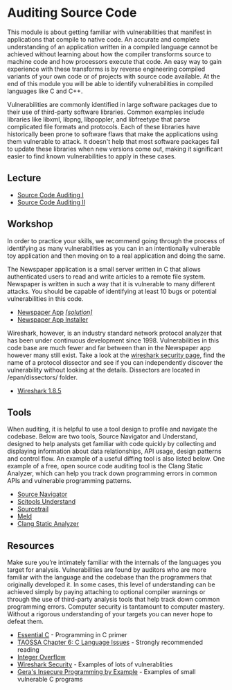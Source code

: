 # Auditing Source Code
This module is about getting familiar with vulnerabilities that manifest in applications that compile to native code. An accurate and complete understanding of an application written in a compiled language cannot be achieved without learning about how the compiler transforms source to machine code and how processors execute that code. An easy way to gain experience with these transforms is by reverse engineering compiled variants of your own code or of projects with source code available. At the end of this module you will be able to identify vulnerabilities in compiled languages like C and C++.

Vulnerabilities are commonly identified in large software packages due to their use of third-party software libraries. Common examples include libraries like libxml, libpng, libpoppler, and libfreetype that parse complicated file formats and protocols. Each of these libraries have historically been prone to software flaws that make the applications using them vulnerable to attack. It doesn't help that most software packages fail to update these libraries when new versions come out, making it significant easier to find known vulnerabilities to apply in these cases.

## Lecture

* [Source Code Auditing I](http://vimeo.com/30001189)
* [Source Code Auditing II](http://vimeo.com/29702192)

## Workshop

In order to practice your skills, we recommend going through the process of identifying as many vulnerabilities as you can in an intentionally vulnerable toy application and then moving on to a real application and doing the same.

The Newspaper application is a small server written in C that allows authenticated users to read and write articles to a remote file system. Newspaper is written in such a way that it is vulnerable to many different attacks. You should be capable of identifying at least 10 bugs or potential vulnerabilities in this code.

* [Newspaper App](/vulnerabilities/source_workshop/news_server.c)  [*[solution]*](https://drive.google.com/file/d/18iLIC_F2q8dqIbKyZQDVx2aU5Ceag1A2/view?usp=sharing)
* [Newspaper App Installer](/vulnerabilities/source_workshop/news_install.sh)

Wireshark, however, is an industry standard network protocol analyzer that has been under continuous development since 1998. Vulnerabilities in this code base are much fewer and far between than in the Newspaper app however many still exist. Take a look at the [wireshark security page](http://wireshark.org/security), find the name of a protocol dissector and see if you can independently discover the vulnerability without looking at the details. Dissectors are located in /epan/dissectors/ folder.

* [Wireshark 1.8.5](http://www.wireshark.org/download/src/all-versions/wireshark-1.8.5.tar.bz2)

## Tools

When auditing, it is helpful to use a tool design to profile and navigate the codebase. Below are two tools, Source Navigator and Understand, designed to help analysts get familiar with code quickly by collecting and displaying information about data relationships, API usage, design patterns and control flow. An example of a useful diffing tool is also listed below. One example of a free, open source code auditing tool is the Clang Static Analyzer, which can help you track down programming errors in common APIs and vulnerable programming patterns.

* [Source Navigator](http://sourcenav.sourceforge.net/)
* [Scitools Understand](http://www.scitools.com/)
* [Sourcetrail](https://www.sourcetrail.com/)
* [Meld](http://meldmerge.org/)
* [Clang Static Analyzer](http://clang-analyzer.llvm.org/)

## Resources

Make sure you’re intimately familiar with the internals of the languages you target for analysis.  Vulnerabilities are found by auditors who are more familiar with the language and the codebase than the programmers that originally developed it. In some cases, this level of understanding can be achieved simply by paying attaching to optional compiler warnings or through the use of third-party analysis tools that help track down common programming errors. Computer security is tantamount to computer mastery. Without a rigorous understanding of your targets you can never hope to defeat them.

* [Essential C](/vulnerabilities/references/EssentialC.pdf) - Programming in C primer
* [TAOSSA Chapter 6: C Language Issues](/vulnerabilities/references/Dowd_ch06.pdf) - Strongly recommended reading
* [Integer Overflow](http://en.wikipedia.org/wiki/Integer_overflow)
* [Wireshark Security](https://wireshark.org/security/) - Examples of lots of vulnerablities
* [Gera's Insecure Programming by Example](https://github.com/deadbits/InsecureProgramming) - Examples of small vulnerable C programs
